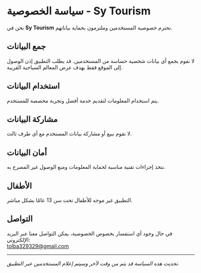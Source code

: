# سياسة الخصوصية - Sy Tourism

نحن في **Sy Tourism** نحترم خصوصية المستخدمين وملتزمون بحماية بياناتهم.

## جمع البيانات
لا نقوم بجمع أي بيانات شخصية حساسة من المستخدمين. قد يطلب التطبيق إذن الوصول إلى الموقع فقط بهدف عرض المعالم السياحية القريبة.

## استخدام البيانات
يتم استخدام المعلومات لتقديم خدمة أفضل وتجربة مخصصة للمستخدم.

## مشاركة البيانات
لا نقوم ببيع أو مشاركة بيانات المستخدم مع أي طرف ثالث.

## أمان البيانات
نتخذ إجراءات تقنية مناسبة لحماية المعلومات ومنع الوصول غير المصرح به.

## الأطفال
التطبيق غير موجه للأطفال تحت سن 13 عامًا بشكل مباشر.

## التواصل
في حال وجود أي استفسار بخصوص الخصوصية، يمكن التواصل معنا عبر البريد الإلكتروني:  
[tolba329329@gmail.com](mailto:tolba329329@gmail.com)

---

*تحديث هذه السياسة قد يتم من وقت لآخر وسيتم إعلام المستخدمين عبر التطبيق.*

